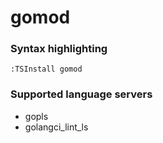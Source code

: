 <!--- THIS DOCUMENT IS AUTOMATICALLY GENERATED, DON'T EDIT IT -->
# gomod

### Syntax highlighting

```vim
:TSInstall gomod
```

### Supported language servers

- gopls
- golangci_lint_ls
